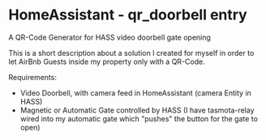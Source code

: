 # HomeAssistant - qr_doorbell entry
A QR-Code Generator for HASS video doorbell gate opening

This is a short description about a solution I created for myself in order to let AirBnb Guests inside my property only with a QR-Code. 


Requirements: 
- Video Doorbell, with camera feed in HomeAssistant (camera Entity in HASS)
- Magnetic or Automatic Gate controlled by HASS (I have tasmota-relay wired into my automatic gate which "pushes" the button for the gate to open)

